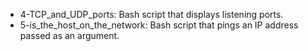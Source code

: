 * 4-TCP_and_UDP_ports: Bash script that displays listening ports.
* 5-is_the_host_on_the_network: Bash script that pings an IP address passed as an argument.
